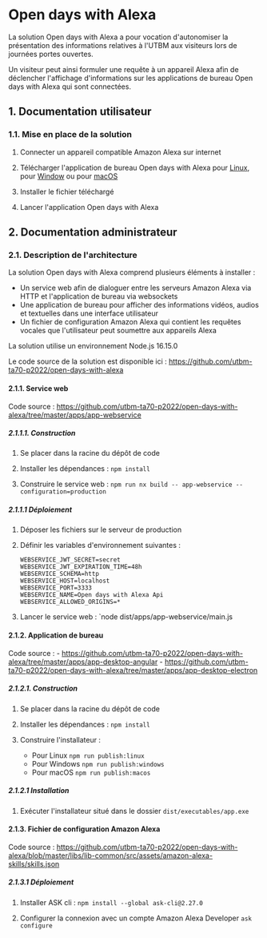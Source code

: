 # Open days with Alexa

La solution Open days with Alexa a pour vocation d'autonomiser la présentation des informations relatives à l'UTBM aux visiteurs lors de journées portes ouvertes.

Un visiteur peut ainsi formuler une requête à un appareil Alexa afin de déclencher l'affichage d'informations sur les applications de bureau Open days with Alexa qui sont connectées.

## 1. Documentation utilisateur

### 1.1. Mise en place de la solution

1. Connecter un appareil compatible Amazon Alexa sur internet

2. Télécharger l'application de bureau Open days with Alexa pour [Linux](https://github.com/utbm-ta70-p2022/open-days-with-alexa/releases/download/latest/open-days-with-alexa-latest.AppImage), pour [Window](https://github.com/utbm-ta70-p2022/open-days-with-alexa/releases/download/latest/open-days-with-alexa-latest.exe) ou pour [macOS](https://github.com/utbm-ta70-p2022/open-days-with-alexa/releases/download/latest/open-days-with-alexa-latest.dmg)

3. Installer le fichier téléchargé

4. Lancer l'application Open days with Alexa

## 2. Documentation administrateur

### 2.1. Description de l'architecture

La solution Open days with Alexa comprend plusieurs éléments à installer :

- Un service web afin de dialoguer entre les serveurs Amazon Alexa via HTTP et l'application de bureau via websockets
- Une application de bureau pour afficher des informations vidéos, audios et textuelles dans une interface utilisateur
- Un fichier de configuration Amazon Alexa qui contient les requêtes vocales que l'utilisateur peut soumettre aux appareils Alexa

La solution utilise un environnement Node.js 16.15.0

Le code source de la solution est disponible ici : https://github.com/utbm-ta70-p2022/open-days-with-alexa

#### 2.1.1. Service web

Code source : https://github.com/utbm-ta70-p2022/open-days-with-alexa/tree/master/apps/app-webservice

##### 2.1.1.1. Construction

1. Se placer dans la racine du dépôt de code

2. Installer les dépendances : `npm install`

3. Construire le service web : `npm run nx build -- app-webservice --configuration=production`

##### 2.1.1.1 Déploiement

1. Déposer les fichiers sur le serveur de production

2. Définir les variables d'environnement suivantes :
    ```
    WEBSERVICE_JWT_SECRET=secret
    WEBSERVICE_JWT_EXPIRATION_TIME=48h
    WEBSERVICE_SCHEMA=http
    WEBSERVICE_HOST=localhost
    WEBSERVICE_PORT=3333
    WEBSERVICE_NAME=Open days with Alexa Api
    WEBSERVICE_ALLOWED_ORIGINS=*
    ```

3. Lancer le service web : `node dist/apps/app-webservice/main.js

#### 2.1.2. Application de bureau

Code source : 
    - https://github.com/utbm-ta70-p2022/open-days-with-alexa/tree/master/apps/app-desktop-angular
    - https://github.com/utbm-ta70-p2022/open-days-with-alexa/tree/master/apps/app-desktop-electron

##### 2.1.2.1. Construction

1. Se placer dans la racine du dépôt de code

2. Installer les dépendances : `npm install`

3. Construire l'installateur : 
   - Pour Linux `npm run publish:linux`
   - Pour Windows `npm run publish:windows`
   - Pour macOS `npm run publish:macos`

##### 2.1.2.1 Installation

1. Exécuter l'installateur situé dans le dossier `dist/executables/app.exe`

#### 2.1.3. Fichier de configuration Amazon Alexa

Code source : https://github.com/utbm-ta70-p2022/open-days-with-alexa/blob/master/libs/lib-common/src/assets/amazon-alexa-skills/skills.json

##### 2.1.3.1 Déploiement

1. Installer ASK cli : `npm install --global ask-cli@2.27.0`

2. Configurer la connexion avec un compte Amazon Alexa Developer `ask configure`